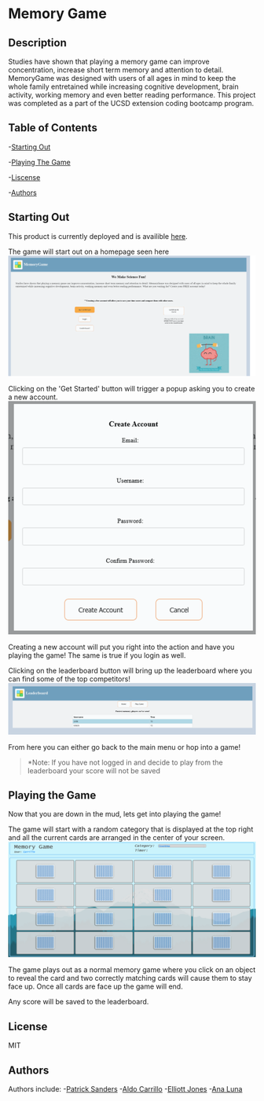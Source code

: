 #  Memory Game
## Description
  Studies have shown that playing a memory game can improve concentration, increase short term memory and attention to detail. MemoryGame was designed with users of all ages in mind to keep the whole family entretained while increasing cognitive development, brain activity, working memory and even better reading performance. This project was completed as a part of the UCSD extension coding bootcamp program. 
## Table of Contents

-[Starting Out](#startingout)

-[Playing The Game](#playingthegame)

-[Liscense](#liscense)

-[Authors](#contributions)

## Starting Out
This product is currently deployed and is availible [here](https://boiling-tor-76152.herokuapp.com/).

The game will start out on a homepage seen here
![mainpage](/public/assets/readmeassets/mainpage.png)

Clicking on the 'Get Started' button will trigger a popup asking you to create a new account.
![login](/public/assets/readmeassets/login.png)

Creating a new account will put you right into the action and have you playing the game! The same is true if you login as well.

Clicking on the leaderboard button will bring up the leaderboard where you can find some of the top competitors!
![leaderboard](/public/assets/readmeassets/leaderboard.png)

From here you can either go back to the main menu or hop into a game!
>*Note: If you have not logged in and decide to play from the leaderboard your score will not be saved


## Playing the Game
Now that you are down in the mud, lets get into playing the game!

The game will start with a random category that is displayed at the top right and all the current cards are arranged in the center of your screen.
![gamepage](/public/assets/readmeassets/gamepage.png)

The game plays out as a normal memory game where you click on an object to reveal the card and two correctly matching cards will cause them to stay face up. Once all cards are face up the game will end. 

Any score will be saved to the leaderboard.

## License 
  MIT

## Authors
Authors include:
-[Patrick Sanders](https://github.com/patches9119)
-[Aldo Carrillo](https://github.com/AldoCarrillo)
-[Elliott Jones](https://github.com/JonesElliott)
-[Ana Luna](https://github.com/analuna01)